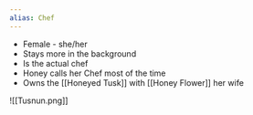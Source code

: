 ```yaml
---
alias: Chef
---
```

- Female - she/her
- Stays more in the background
- Is the actual chef
- Honey calls her Chef most of the time 
- Owns the [[Honeyed Tusk]] with [[Honey Flower]] her wife

![[Tusnun.png]]